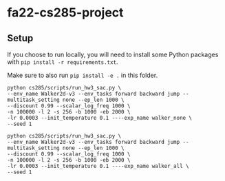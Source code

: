 # fa22-cs285-project
## Setup

If you choose to run locally, you will need to install some Python packages with `pip install -r requirements.txt`.

Make sure to also run `pip install -e .` in this folder.

```
python cs285/scripts/run_hw3_sac.py \
--env_name Walker2d-v3 --env_tasks forward backward jump --multitask_setting none --ep_len 1000 \
--discount 0.99 --scalar_log_freq 1000 \
-n 100000 -l 2 -s 256 -b 1000 -eb 2000 \
-lr 0.0003 --init_temperature 0.1 ----exp_name walker_none \
--seed 1

python cs285/scripts/run_hw3_sac.py \
--env_name Walker2d-v3 --env_tasks forward backward jump --multitask_setting none --ep_len 1000 \
--discount 0.99 --scalar_log_freq 1000 \
-n 100000 -l 2 -s 256 -b 1000 -eb 2000 \
-lr 0.0003 --init_temperature 0.1 ----exp_name walker_all \
--seed 1

```